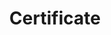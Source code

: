 ---
title: Certificate
menu:
  product_voyager_7.0.0:
    identifier: certificate-guides
    name: Certificate
    parent: guides
    weight: 80
menu_name: product_voyager_7.0.0
---